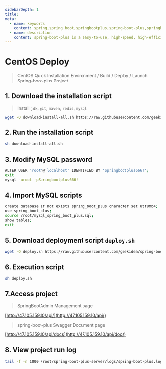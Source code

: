 ```yaml
---
sidebarDepth: 1
title: 
meta:
  - name: keywords
    content: spring,spring boot,springbootplus,spring-boot-plus,springboot.plus,open source project,java,scaffolding,github
  - name: description
    content: spring-boot-plus is a easy-to-use, high-speed, high-efficient, feature-rich, open source spring boot scaffolding！ Front-end and back-end separation, focusing on back-end services！Everyone can develop projects independently, quickly and efficiently！
---
```


# CentOS Deploy
> CentOS Quick Installation Environment / Build / Deploy / Launch Spring-boot-plus Project

## 1. Download the installation script
> Install `jdk`, `git`, `maven`, `redis`, `mysql`

```bash
wget -O download-install-all.sh https://raw.githubusercontent.com/geekidea/spring-boot-plus/master/docs/bin/install/download-install-all.sh
```

## 2. Run the installation script
```bash
sh download-install-all.sh
```

## 3. Modify MySQL password
```bash
ALTER USER 'root'@'localhost' IDENTIFIED BY 'Springbootplus666!';
exit
mysql -uroot -pSpringbootplus666!
```

## 4. Import MySQL scripts
```bash
create database if not exists spring_boot_plus character set utf8mb4;
use spring_boot_plus;
source /root/mysql_spring_boot_plus.sql;
show tables;
exit
```

## 5. Download deployment script `deploy.sh`
```bash
wget -O deploy.sh https://raw.githubusercontent.com/geekidea/spring-boot-plus/master/deploy/deploy.sh
```

## 6. Execution script
```bash
sh deploy.sh
```

## 7.Access project
> SpringBootAdmin Management page

[http://47.105.159.10/api/](http://47.105.159.10/api/)

> spring-boot-plus Swagger Document page

[http://47.105.159.10/api/docs](http://47.105.159.10/api/docs)

## 8. View project run log
```bash
tail -f -n 1000 /root/spring-boot-plus-server/logs/spring-boot-plus.log
```
